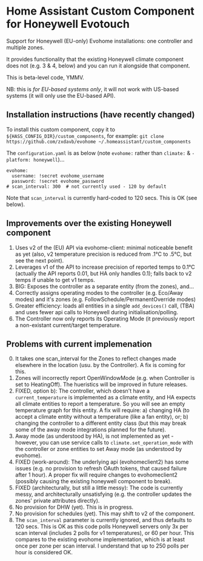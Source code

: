 # Home Assistant Custom Component for Honeywell Evotouch

Support for Honeywell (EU-only) Evohome installations: one controller and multiple zones.

It provides functionality that the existing Honeywell climate component does not (e.g. 3 & 4, below) and you can run it alongside that component.

This is beta-level code, YMMV.

NB: this is _for EU-based systems only_, it will not work with US-based systems (it will only use the EU-based API).

## Installation instructions (have recently changed)

To install this custom component, copy it to `${HASS_CONFIG_DIR}/custom_components`, for example:
  `git clone https://github.com/zxdavb/evohome ~/.homeassistant/custom_components`

The `configuration.yaml` is as below (note `evohome:` rather than `climate:` & `- platform: honeywell`)...
```
evohome:
  username: !secret evohome_username
  password: !secret evohome_password
# scan_interval: 300  # not currently used - 120 by default
```

Note that `scan_interval` is currently hard-coded to 120 secs.  This is OK (see below).

## Improvements over the existing Honeywell component

1. Uses v2 of the (EU) API via evohome-client: minimal noticeable benefit as yet (also, v2 temperature precision is reduced from .1°C to .5°C, but see the next point).
2. Leverages v1 of the API to increase precision of reported temps to 0.1°C (actually the API reports 0.01, but HA only handles 0.1); falls back to v2 temps if unable to get v1 temps. 
3. BIG: Exposes the controller as a separate entity (from the zones), and...
4. Correctly assigns operating modes to the controller (e.g. Eco/Away modes) and it's zones (e.g. FollowSchedule/PermanentOverride modes)
5. Greater efficiency: loads all entities in a single `add_devices()` call, (TBA) and uses fewer api calls to Honeywell during initialisation/polling.
6. The Controller now only reports its Operating Mode (it previously report a non-existant current/target temperature.

## Problems with current implemenation

0. It takes one scan_interval for the Zones to reflect changes made elsewhere in the location (usu. by the Controller).  A fix is coming for this.
0. Zones will incorrectly report OpenWindowMode (e.g. when Controller is set to HeatingOff).  The hueristics will be improved in future releases.
1. FIXED, option b): The controller, which doesn't have a `current_temperature` is implemented as a climate entity, and HA expects all climate entities to report a temperature.  So you will see an empty temperature graph for this entity.  A fix will require: a) changing HA (to accept a climate entity without a temperature (like a fan entity), or; b) changing the controller to a different entity class (but this may break some of the away mode integrations planned for the future).
2. Away mode (as understood by HA), is not implemented as yet - however, you can use service calls to `climate.set_operation_mode` with the controller or zone entities to set Away mode (as understood by evohome).
3. FIXED (work-around): The underlying api (evohomeclient2) has some issues (e.g. no provision to refresh OAuth tokens, that caused failure after 1 hour).  A proper fix will require changes to evohomeclient2 (possibly causing the existing honeywell component to break).
4. FIXED (architecturally, but still a little messy): The code is currently messy, and architecturally unsatisfying (e.g. the controller updates the zones' private attributes directly).
5. No provision for DHW (yet).  This is in progress.
6. No provision for schedules (yet).  This may shift to v2 of the component.
7. The `scan_interval` parameter is currently ignored, and thus defaults to 120 secs.  This is OK as this code polls Honeywell servers only 3x per scan interval (includes 2 polls for v1 temperatures), or 60 per hour.  This compares to the existing evohome implementation, which is at least once per zone per scan interval.  I understand that up to 250 polls per hour is considered OK.
